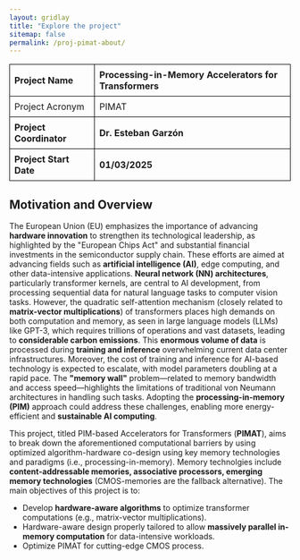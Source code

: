 ```yaml
---
layout: gridlay
title: "Explore the project"
sitemap: false
permalink: /proj-pimat-about/
---
```

 

<table style="width: 100%; border-collapse: collapse; text-align: left;">
	<tr>
        <th style="border: 1px solid black; padding: 8px;">Project Name</th>
        <th style="border: 1px solid black; padding: 8px;">Processing-in-Memory Accelerators for Transformers</th>
    </tr>
    <tr>
        <td style="border: 1px solid black; padding: 8px;">Project Acronym</td>
        <td style="border: 1px solid black; padding: 8px;">PIMAT</td>
    </tr>
    <tr>
        <th style="border: 1px solid black; padding: 8px;">Project Coordinator </th>
        <th style="border: 1px solid black; padding: 8px;">Dr. Esteban Garzón</th>
    </tr>
    <tr>
        <th style="border: 1px solid black; padding: 8px;">Project Start Date</th>
        <th style="border: 1px solid black; padding: 8px;">01/03/2025</th>
    </tr>
</table>

## Motivation and Overview

The European Union (EU) emphasizes the importance of advancing **hardware innovation** to strengthen its technological leadership, as highlighted by the "European Chips Act" and substantial financial investments in the semiconductor supply chain. These efforts are aimed at advancing fields such as **artificial intelligence (AI)**, edge computing, and other data-intensive applications. **Neural network (NN) architectures**, particularly transformer kernels, are central to AI development, from processing sequential data for natural language tasks to computer vision tasks. However, the quadratic self-attention mechanism (closely related to **matrix-vector multiplications**) of transformers places high demands on both computation and memory, as seen in large language models (LLMs) like GPT-3, which requires trillions of operations and vast datasets, leading to **considerable carbon emissions**. This **enormous volume of data** is processed during **training and inference** overwhelming current data center infrastructures. Moreover, the cost of training and inference for AI-based technology is expected to escalate, with model parameters doubling at a rapid pace. The **"memory wall"** problem—related to memory bandwidth and access speed—highlights the limitations of traditional von Neumann architectures in handling such tasks. Adopting the **processing-in-memory (PIM)** approach could address these challenges, enabling more energy-efficient and **sustainable AI computing**.


This project, titled PIM-based Accelerators for Transformers (**PIMAT**), aims to break down the aforementioned computational barriers by using optimized algorithm-hardware co-design using key memory technologies and paradigms (i.e., processing-in-memory). Memory technolgies include **content-addressable memories, associative processors, emerging memory technologies** (CMOS-memories are the fallback alternative). The main objectives of this project is to:
- Develop **hardware-aware algorithms** to optimize transformer computations (e.g., matrix-vector multiplications).
- Hardware-aware design properly tailored to allow **massively parallel in-memory computation** for data-intensive workloads.
- Optimize PIMAT for cutting-edge CMOS process.
